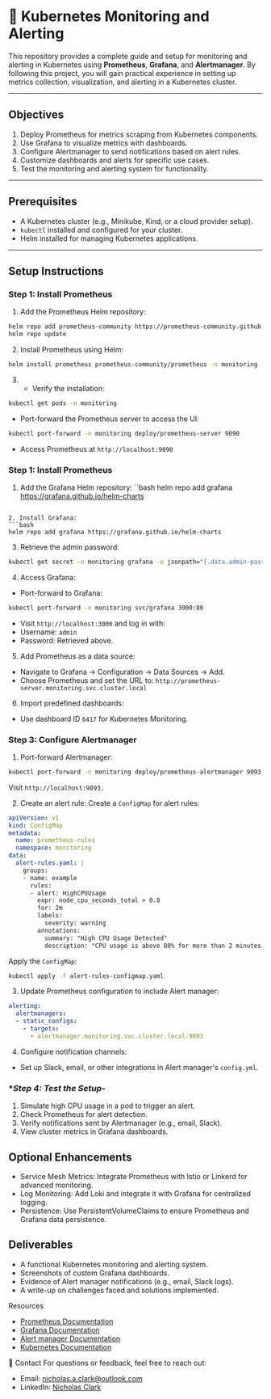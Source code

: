 # 🔔 Kubernetes Monitoring and Alerting

This repository provides a complete guide and setup for monitoring and alerting in Kubernetes using **Prometheus**, **Grafana**, and **Alertmanager**. By following this project, you will gain practical experience in setting up metrics collection, visualization, and alerting in a Kubernetes cluster.

---

## **Objectives**

1. Deploy Prometheus for metrics scraping from Kubernetes components.
2. Use Grafana to visualize metrics with dashboards.
3. Configure Alertmanager to send notifications based on alert rules.
4. Customize dashboards and alerts for specific use cases.
5. Test the monitoring and alerting system for functionality.

---

## **Prerequisites**

- A Kubernetes cluster (e.g., Minikube, Kind, or a cloud provider setup).
- `kubectl` installed and configured for your cluster.
- Helm installed for managing Kubernetes applications.

---

## **Setup Instructions**

### **Step 1: Install Prometheus**

1. Add the Prometheus Helm repository:
```bash
helm repo add prometheus-community https://prometheus-community.github.io/helm-charts
helm repo update
```
2. Install Prometheus using Helm:
```bash
helm install prometheus prometheus-community/prometheus -n monitoring --create-namespace
```
3. - Verify the installation:
```bash
kubectl get pods -n monitoring
```
- Port-forward the Prometheus server to access the UI:
```bash
kubectl port-forward -n monitoring deploy/prometheus-server 9090
```
- Access Prometheus at `http://localhost:9090`

### **Step 1: Install Prometheus**

1. Add the Grafana Helm repository:
``bash
helm repo add grafana https://grafana.github.io/helm-charts
```

2. Install Grafana:
```bash
helm repo add grafana https://grafana.github.io/helm-charts
```

3. Retrieve the admin password:
```bash
kubectl get secret -n monitoring grafana -o jsonpath="{.data.admin-password}" | base64 --decode
```
4. Access Grafana:
- Port-forward to Grafana:
```bash
kubectl port-forward -n monitoring svc/grafana 3000:80
```
- Visit `http://localhost:3000` and log in with:
- Username: `admin`
- Password: Retrieved above.

5. Add Prometheus as a data source:
- Navigate to Grafana -> Configuration -> Data Sources -> Add.
- Choose Prometheus and set the URL to:
` http://prometheus-server.monitoring.svc.cluster.local `

6. Import predefined dashboards:
- Use dashboard ID `6417` for Kubernetes Monitoring.

### **Step 3: Configure Alertmanager**

1. Port-forward Alertmanager:
```bash
kubectl port-forward -n monitoring deploy/prometheus-alertmanager 9093
```
Visit `http://localhost:9093.`

2. Create an alert rule: Create a `ConfigMap` for alert rules:

```yaml
apiVersion: v1
kind: ConfigMap
metadata:
  name: prometheus-rules
  namespace: monitoring
data:
  alert-rules.yaml: |
    groups:
    - name: example
      rules:
      - alert: HighCPUUsage
        expr: node_cpu_seconds_total > 0.8
        for: 2m
        labels:
          severity: warning
        annotations:
          summary: "High CPU Usage Detected"
          description: "CPU usage is above 80% for more than 2 minutes."
```

Apply the `ConfigMap`:

```bash
kubectl apply -f alert-rules-configmap.yaml
```

3. Update Prometheus configuration to include Alert manager:

```yaml
alerting:
  alertmanagers:
  - static_configs:
    - targets:
      - alertmanager.monitoring.svc.cluster.local:9093
```

4. Configure notification channels:
- Set up Slack, email, or other integrations in Alert manager's `config.yml`.

### **Step 4: Test the Setup*-

1. Simulate high CPU usage in a pod to trigger an alert.
2. Check Prometheus for alert detection.
3. Verify notifications sent by Alertmanager (e.g., email, Slack).
4. View cluster metrics in Grafana dashboards.

## Optional Enhancements
- Service Mesh Metrics: Integrate Prometheus with Istio or Linkerd for advanced monitoring.
- Log Monitoring: Add Loki and integrate it with Grafana for centralized logging.
- Persistence: Use PersistentVolumeClaims to ensure Prometheus and Grafana data persistence.

## Deliverables
- A functional Kubernetes monitoring and alerting system.
- Screenshots of custom Grafana dashboards.
- Evidence of Alert manager notifications (e.g., email, Slack logs).
- A write-up on challenges faced and solutions implemented.

Resources
- [Prometheus Documentation](https://prometheus.io/docs/introduction/overview/)
- [Grafana Documentation](https://grafana.com/docs/)
- [Alert manager Documentation](https://prometheus.io/docs/alerting/latest/alertmanager/)
- [Kubernetes Documentation](https://kubernetes.io/docs/home/)

📧 Contact
For questions or feedback, feel free to reach out:

- Email: nicholas.a.clark@outlook.com
- LinkedIn: [Nicholas Clark](https://www.linkedin.com/in/nicholas-a-clark/)